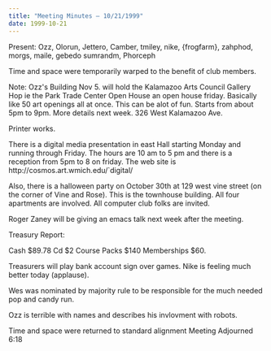 ```yaml
---
title: "Meeting Minutes – 10/21/1999"
date: 1999-10-21
---
```

Present: Ozz, Olorun, Jettero, Camber, tmiley, nike, {frogfarm}, zahphod, morgs, maile, gebedo sumrandm, Phorceph  </p><p>
</p><p>
</p><p>
Time and space were temporarily warped to the benefit of club members. </p><p>
Note:  Ozz's  Building  Nov 5. will hold the Kalamazoo Arts Council Gallery Hop ie the Park Trade Center Open House an open house friday. Basically like 50 art openings all at once.  This can be alot of fun. Starts from about 5pm to 9pm.  More details next week. 326 West Kalamazoo Ave.  </p><p>
Printer works.   </p><p>
</p><p>
There is a digital media presentation in east Hall starting Monday and running through Friday.  The hours are 10 am to 5 pm and there is a reception from 5pm to 8 on friday.  The web site is http://cosmos.art.wmich.edu/`digital/ </p><p>
Also, there is a halloween party on October 30th at 129 west vine street (on the corner of Vine and Rose).  This is the townhouse building.  All four apartments are involved.  All computer club folks are invited. </p><p>
Roger Zaney will be giving an emacs talk next week after the meeting. </p><p>
Treasury Report: </p><p>
Cash $89.78 Cd $2 Course Packs $140 Memberships $60. </p><p>
Treasurers will play bank account sign over games. Nike is feeling much better today (applause). </p><p>
Wes was nominated by majority rule to be responsible for the much needed pop and candy run.   </p><p>
Ozz is terrible with names and describes his invlovment with robots.  </p><p>
Time and space were returned to standard alignment Meeting Adjourned 6:18 </p><p>
</p><p>
</p><p>
  </p><p>
</p><p>
</p><p>
</p><p>
</p><p>
</p><p>
</p>
